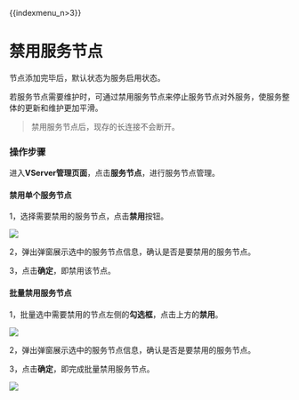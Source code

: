 {{indexmenu_n>3}}

# 禁用服务节点

节点添加完毕后，默认状态为服务启用状态。

若服务节点需要维护时，可通过禁用服务节点来停止服务节点对外服务，使服务整体的更新和维护更加平滑。

> 禁用服务节点后，现存的长连接不会断开。


### 操作步骤

进入**VServer管理页面**，点击**服务节点**，进行服务节点管理。

#### 禁用单个服务节点

1，选择需要禁用的服务节点，点击**禁用**按钮。

![](https://static.ucloud.cn/5329df9d19614061a9eb742cf4e6e264.png)


2，弹出弹窗展示选中的服务节点信息，确认是否是要禁用的服务节点。

3，点击**确定**，即禁用该节点。

#### 批量禁用服务节点

1，批量选中需要禁用的节点左侧的**勾选框**，点击上方的**禁用**。

![](https://static.ucloud.cn/2a3e256165a94b0982316b64de1834f9.png)


2，弹出弹窗展示选中的服务节点信息，确认是否是要禁用的服务节点。

3，点击**确定**，即完成批量禁用服务节点。

 [![](https://static.ucloud.cn/708409d71c0a4a8c8d1fbd6fe3417b36.png)](https://github.com/UCloudDocs/UCloud-document/issues/3)
